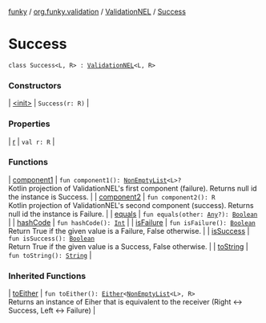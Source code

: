[funky](../../../index.md) / [org.funky.validation](../../index.md) / [ValidationNEL](../index.md) / [Success](.)

# Success

`class Success<L, R> : `[`ValidationNEL`](../index.md)`<L, R>`

### Constructors

| [&lt;init&gt;](-init-.md) | `Success(r: R)` |

### Properties

| [r](r.md) | `val r: R` |

### Functions

| [component1](component1.md) | `fun component1(): `[`NonEmptyList`](../../-non-empty-list.md)`<L>?`<br>Kotlin projection of ValidationNEL's first component (failure). Returns null id the instance is Success. |
| [component2](component2.md) | `fun component2(): R`<br>Kotlin projection of ValidationNEL's second component (success). Returns null id the instance is Failure. |
| [equals](equals.md) | `fun equals(other: `[`Any`](https://kotlinlang.org/api/latest/jvm/stdlib/kotlin/-any/index.html)`?): `[`Boolean`](https://kotlinlang.org/api/latest/jvm/stdlib/kotlin/-boolean/index.html) |
| [hashCode](hash-code.md) | `fun hashCode(): `[`Int`](https://kotlinlang.org/api/latest/jvm/stdlib/kotlin/-int/index.html) |
| [isFailure](is-failure.md) | `fun isFailure(): `[`Boolean`](https://kotlinlang.org/api/latest/jvm/stdlib/kotlin/-boolean/index.html)<br>Return True if the given value is a Failure, False otherwise. |
| [isSuccess](is-success.md) | `fun isSuccess(): `[`Boolean`](https://kotlinlang.org/api/latest/jvm/stdlib/kotlin/-boolean/index.html)<br>Return True if the given value is a Success, False otherwise. |
| [toString](to-string.md) | `fun toString(): `[`String`](https://kotlinlang.org/api/latest/jvm/stdlib/kotlin/-string/index.html) |

### Inherited Functions

| [toEither](../to-either.md) | `fun toEither(): `[`Either`](../../../org.funky.either/-either/index.md)`<`[`NonEmptyList`](../../-non-empty-list.md)`<L>, R>`<br>Returns an instance of Eiher that is equivalent to the receiver (Right &lt;-&gt; Success, Left &lt;-&gt; Failure) |

